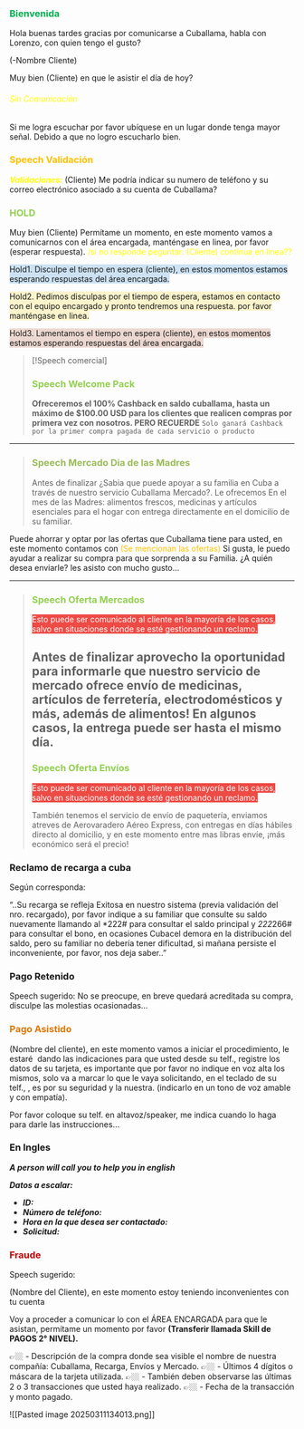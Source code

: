 ### <font color="#00b050">Bienvenida</font>
Hola buenas tardes gracias por comunicarse a Cuballama, habla con Lorenzo, con quien tengo el gusto?

(-Nombre Cliente) 

Muy bien (Cliente) en que le asistir el día de hoy?
###### <font color="#ffff00">Sin Comunicación</font>
 Si me logra escuchar por favor ubíquese en un lugar donde tenga mayor señal. Debido a que no logro escucharlo bien.

### <font color="#ffc000">Speech Validación</font>

<font color="#ffff00">***Validaciones:***</font> (Cliente) Me podría indicar su numero de teléfono y su correo electrónico asociado a su cuenta de Cuballama?

### <font color="#92d050">HOLD</font>

Muy bien (Cliente) Permítame un momento, en este momento vamos a comunicarnos con el área encargada, manténgase en linea, por favor (esperar respuesta). <font color="#ffff00">/si no responde peguntar: (Cliente) continua en linea??</font>

<span style="background:rgba(5, 117, 197, 0.2)">Hold1. Disculpe el tiempo en espera (cliente), en estos momentos estamos esperando respuestas del área encargada.</span>

<span style="background:rgba(240, 200, 0, 0.2)">Hold2. Pedimos disculpas por el tiempo de espera, estamos en contacto con el equipo encargado y pronto tendremos una respuesta. por favor manténgase en linea.</span>

<span style="background:rgba(163, 67, 31, 0.2)">Hold3. Lamentamos el tiempo en espera (cliente), en estos momentos estamos esperando respuestas del área encargada.</span>

> [!Speech comercial]
> ### <font color="#92d050">Speech Welcome Pack </font>
> **Ofreceremos el 100% Cashback en saldo cuballama, hasta un máximo de $100.00 USD para los clientes que realicen compras por primera vez con nosotros. PERO RECUERDE** `Solo ganará Cashback por la primer compra pagada de cada servicio o producto`

___
> ### <font color="#9bbb59">Speech Mercado Dia de las Madres</font>
> 
> Antes de finalizar ¿Sabia que puede apoyar a su familia en Cuba a través de nuestro servicio Cuballama Mercado?. Le ofrecemos En el mes de las Madres: alimentos frescos, medicinas y artículos esenciales para el hogar con entrega directamente en el domicilio de su familiar.
> 
 Puede ahorrar y optar por las ofertas que Cuballama tiene para usted, en este momento contamos con <font color="#ffc000">(Se mencionan las ofertas)</font> Si gusta, le puedo ayudar a realizar su compra para que sorprenda a su Familia. ¿A quién desea enviarle? les asisto con mucho gusto…
> 
---
> ### <font color="#92d050">Speech Oferta Mercados</font>
> 
> <span style="background:#ff4d4f"><span style="background:rgba(163, 67, 31, 0.2)"><font color="#ffffff">Esto puede ser comunicado al cliente en la mayoría de los casos, salvo en situaciones donde se esté gestionando un reclamo.</font></span></span>
> 
> Antes de finalizar aprovecho la oportunidad para informarle que nuestro servicio de mercado ofrece envío de medicinas, artículos de ferretería, electrodomésticos y más, además de alimentos! En algunos casos, la entrega puede ser hasta el mismo día.
>  ---
> ### <font color="#92d050">Speech Oferta Envíos</font>
> <span style="background:#ff4d4f"><span style="background:rgba(163, 67, 31, 0.2)"><font color="#ffffff">Esto puede ser comunicado al cliente en la mayoría de los casos, salvo en situaciones donde se esté gestionando un reclamo.</font></span></span>
> 
> También tenemos el servicio de envío de paquetería, enviamos atreves de Aerovaradero Aéreo Express, con entregas en días hábiles directo al domicilio, y en este momento entre mas libras envíe, ¡más económico será el precio!
> 

### Reclamo de recarga a cuba
Según corresponda:

“..Su recarga se refleja Exitosa en nuestro sistema (previa validación del nro. recargado), por favor indique a su familiar que consulte su saldo nuevamente llamando al *222# para consultar el saldo principal y *222*266# para consultar el bono, en ocasiones Cubacel demora en la distribución del saldo, pero su familiar no debería tener dificultad, si mañana persiste el inconveniente, por favor, nos deja saber..”


### Pago Retenido

Speech sugerido: No se preocupe, en breve quedará acreditada su compra, disculpe las molestias ocasionadas...


### <font color="#de7802">Pago Asistido</font>

(Nombre del cliente), en este momento vamos a iniciar el procedimiento, le estaré  dando las indicaciones para que usted desde su telf., registre los datos de su tarjeta, es importante que por favor no indique en voz alta los mismos, solo va a marcar lo que le vaya solicitando, en el teclado de su telf., , es por su seguridad y la nuestra. (indicarlo en un tono de voz amable y con empatía).

Por favor coloque su telf. en altavoz/speaker, me indica cuando lo haga para darle las instrucciones… 

### En Ingles

**_A person will call you to help you in english_**

**_Datos a escalar:_**  

- **_ID:_**
- **_Número de teléfono:_**
- **_Hora en la que desea ser contactado:_**
- **_Solicitud:_**
### <font color="#c00000">Fraude</font>

Speech sugerido: 

(Nombre del Cliente), en este momento estoy teniendo inconvenientes con tu cuenta 

Voy a proceder a comunicar lo con el ÁREA ENCARGADA para que le asistan, permítame un momento por favor **(Transferir llamada Skill de PAGOS 2° NIVEL).**


👉🏼 - Descripción de la compra donde sea visible el nombre de nuestra compañía: Cuballama, Recarga, Envíos y Mercado.
👉🏼 - Últimos 4 dígitos o máscara de la tarjeta utilizada.
👉🏼 - También deben observarse las últimas 2 o 3 transacciones que usted haya realizado.
👉🏼 - Fecha de la transacción y monto pagado.

![[Pasted image 20250311134013.png]]

